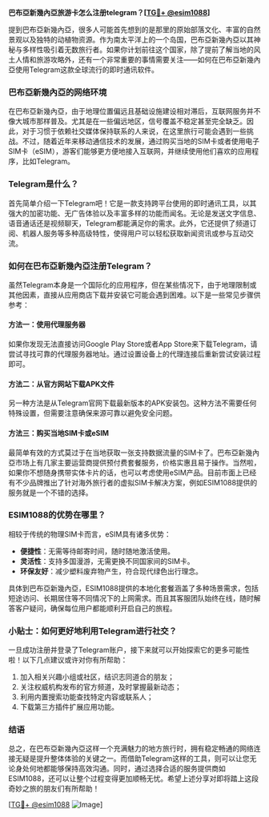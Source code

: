 **巴布亞新幾內亞旅游卡怎么注册telegram？[[TG💪+ @esim1088](https://t.me/s/esim1088)]**

提到巴布亞新幾內亞，很多人可能首先想到的是那里的原始部落文化、丰富的自然景观以及独特的动植物资源。作为南太平洋上的一个岛国，巴布亞新幾內亞以其神秘与多样性吸引着无数旅行者。如果你计划前往这个国家，除了提前了解当地的风土人情和旅游攻略外，还有一个非常重要的事情需要关注——如何在巴布亞新幾內亞使用Telegram这款全球流行的即时通讯软件。

### 巴布亞新幾內亞的网络环境

在巴布亞新幾內亞，由于地理位置偏远且基础设施建设相对滞后，互联网服务并不像大城市那样普及。尤其是在一些偏远地区，信号覆盖不稳定甚至完全缺乏。因此，对于习惯于依赖社交媒体保持联系的人来说，在这里旅行可能会遇到一些挑战。不过，随着近年来移动通信技术的发展，通过购买当地的SIM卡或者使用电子SIM卡（eSIM），游客们能够更方便地接入互联网，并继续使用他们喜欢的应用程序，比如Telegram。

### Telegram是什么？

首先简单介绍一下Telegram吧！它是一款支持跨平台使用的即时通讯工具，以其强大的加密功能、无广告体验以及丰富多样的功能而闻名。无论是发送文字信息、语音通话还是视频聊天，Telegram都能满足你的需求。此外，它还提供了频道订阅、机器人服务等多种高级特性，使得用户可以轻松获取新闻资讯或参与互动交流。

### 如何在巴布亞新幾內亞注册Telegram？

虽然Telegram本身是一个国际化的应用程序，但在某些情况下，由于地理限制或其他因素，直接从应用商店下载并安装它可能会遇到困难。以下是一些常见步骤供参考：

#### 方法一：使用代理服务器
如果你发现无法直接访问Google Play Store或者App Store来下载Telegram，请尝试寻找可靠的代理服务器地址。通过设置设备上的代理连接后重新尝试安装过程即可。

#### 方法二：从官方网站下载APK文件
另一种方法是从Telegram官网下载最新版本的APK安装包。这种方法不需要任何特殊设置，但需要注意确保来源可靠以避免安全问题。

#### 方法三：购买当地SIM卡或eSIM
最简单有效的方式莫过于在当地获取一张支持数据流量的SIM卡了。巴布亞新幾內亞市场上有几家主要运营商提供预付费套餐服务，价格实惠且易于操作。当然啦，如果你不想随身携带实体卡片的话，也可以考虑使用eSIM产品。目前市面上已经有不少品牌推出了针对海外旅行者的虚拟SIM卡解决方案，例如ESIM1088提供的服务就是一个不错的选择。

### ESIM1088的优势在哪里？

相较于传统的物理SIM卡而言，eSIM具有诸多优势：
- **便捷性**：无需等待邮寄时间，随时随地激活使用。
- **灵活性**：支持多国漫游，无需更换不同国家间的SIM卡。
- **环保友好**：减少塑料废弃物产生，符合现代绿色出行理念。

具体到巴布亞新幾內亞，ESIM1088提供的本地化套餐涵盖了多种场景需求，包括短途访问、长期居住等不同情况下的上网需求。而且其客服团队始终在线，随时解答客户疑问，确保每位用户都能顺利开启自己的旅程。

### 小贴士：如何更好地利用Telegram进行社交？

一旦成功注册并登录了Telegram账户，接下来就可以开始探索它的更多可能性啦！以下几点建议或许对你有所帮助：
1. 加入相关兴趣小组或社区，结识志同道合的朋友；
2. 关注权威机构发布的官方频道，及时掌握最新动态；
3. 利用内置搜索功能查找特定内容或联系人；
4. 下载第三方插件扩展应用功能。

### 结语

总之，在巴布亞新幾內亞这样一个充满魅力的地方旅行时，拥有稳定畅通的网络连接无疑是提升整体体验的关键之一。而借助Telegram这样的工具，则可以让您无论身处何地都能够保持高效沟通。同时，通过选择合适的服务提供商如ESIM1088，还可以让整个过程变得更加顺畅无忧。希望上述分享对即将踏上这段奇妙之旅的朋友们有所帮助！

[[TG💪+ @esim1088](https://t.me/s/esim1088) ![Image](https://i.postimg.cc/4NQfJmqS/Snipaste-2025-05-13-00-14-12.png)]